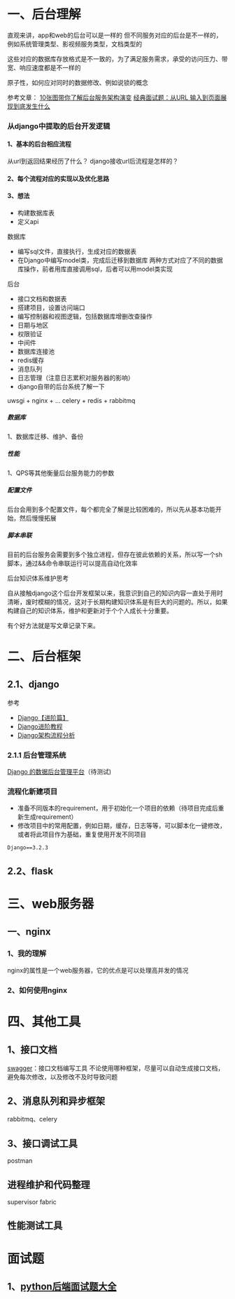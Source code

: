 # 一、后台理解

直观来讲，app和web的后台可以是一样的
但不同服务对应的后台是不一样的，例如系统管理类型、影视频服务类型，文档类型的

这些对应的数据库存放格式是不一致的，为了满足服务需求，承受的访问压力、带宽、响应速度都是不一样的

原子性，如何应对同时的数据修改、例如说锁的概念

参考文章：
[10张图带你了解后台服务架构演变](https://zhuanlan.zhihu.com/p/4887841500)
[经典面试题：从URL 输入到页面展现到底发生什么](https://blog.fundebug.com/2019/02/28/what-happens-from-url-to-webpage/)

### 从django中提取的后台开发逻辑
#### 1、基本的后台相应流程
从url到返回结果经历了什么？
django接收url后流程是怎样的？

#### 2、每个流程对应的实现以及优化思路


#### 3、想法
- 构建数据库表
- 定义api

数据库
- 编写sql文件，直接执行，生成对应的数据表
- 在Django中编写model类，完成后迁移到数据库
两种方式对应了不同的数据库操作，前者用库直接调用sql，后者可以用model类实现

后台

- 接口文档和数据表
- 搭建项目，设置访问端口
- 编写控制器和视图逻辑，包括数据库增删改查操作
- 日期与地区
- 权限验证
- 中间件
- 数据库连接池
- redis缓存
- 消息队列
- 日志管理（注意日志累积对服务器的影响）
- django自带的后台系统了解一下

uwsgi + nginx + ...
celery + redis + rabbitmq

##### 数据库
1、数据库迁移、维护、备份

##### 性能
1、QPS等其他衡量后台服务能力的参数

##### 配置文件
后台会用到多个配置文件，每个都完全了解是比较困难的，所以先从基本功能开始，然后慢慢拓展

##### 脚本串联
目前的后台服务会需要到多个独立进程，但存在彼此依赖的关系，所以写一个sh脚本，通过&&命令串联运行可以提高自动化效率

后台知识体系维护思考

自从接触django这个后台开发框架以来，我意识到自己的知识内容一直处于用时清晰，废时模糊的情况，这对于长期构建知识体系是有巨大的问题的。所以，如果构建自己的知识体系，维护和更新对于个个人成长十分重要。

有个好方法就是写文章记录下来。

# 二、后台框架
## 2.1、django
参考
- [Django【进阶篇】](https://www.cnblogs.com/charliedaifu/p/10182232.html)
- [Django进阶教程](https://pythondjango.cn/django/advanced-tutorials)
- [Django架构流程分析](https://www.jianshu.com/p/17d8266bb265)
### 2.1.1 后台管理系统
[Django 的数据后台管理平台](https://blog.csdn.net/u014361280/article/details/107325482)（待测试)

### 流程化新建项目
- 准备不同版本的requirement，用于初始化一个项目的依赖（待项目完成后重新生成requirement）
- 修改项目中的常用配置，例如日期，缓存，日志等等，可以脚本化一键修改，或者将此项目作为基础，重复使用开发不同项目

```
Django==3.2.3
```

## 2.2、flask


# 三、web服务器
## 一、nginx

### 1、我的理解
nginx的属性是一个web服务器，它的优点是可以处理高并发的情况

### 2、如何使用nginx

# 四、其他工具
## 1、接口文档
[swagger](https://editor.swagger.io/)：接口文档编写工具
不论使用哪种框架，尽量可以自动生成接口文档，避免每次修改，以及修改不及时导致问题

## 2、消息队列和异步框架
rabbitmq、celery

## 3、接口调试工具
postman

## 进程维护和代码整理
supervisor
fabric 

## 性能测试工具

# 面试题
## 1、[python后端面试题大全](https://zhuanlan.zhihu.com/p/38226619)

